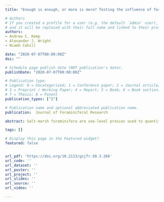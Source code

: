 ```yaml
---
title: "Enough is enough, or more is more? Testing the influence of foraminiferal count size on reconstructions of paleo-marsh elevation"

# Authors
# If you created a profile for a user (e.g. the default `admin` user), write the username (folder name) here 
# and it will be replaced with their full name and linked to their profile.
authors:
- Andrew C. Kemp  
- Alexander J. Wright
- Niamh Cahill

date: "2020-07-07T00:00:00Z"
doi: ""

# Schedule page publish date (NOT publication's date).
publishDate: "2020-07-07T00:00:00Z"

# Publication type.
# Legend: 0 = Uncategorized; 1 = Conference paper; 2 = Journal article;
# 3 = Preprint / Working Paper; 4 = Report; 5 = Book; 6 = Book section;
# 7 = Thesis; 8 = Patent
publication_types: ["2"]

# Publication name and optional abbreviated publication name.
publication:  Journal of Foraminiferal Research

abstract: Salt-marsh foraminifera are sea-level proxies used to quantitatively reconstruct Holocene paleo-marsh elevations (PME) and subsequently relative sea level (RSL). The reliability of these reconstructions is partly dependent upon counting enough foraminifera to accurately characterize assemblages, while counting fewer tests allows more samples to be processed. We test the influence of count size on PME reconstructions by repeatedly subsampling foraminiferal assemblages preserved in a core of salt-marsh peat (from Newfoundland, Canada) with unusually large counts (up to 1595). Application of a single, weighted-averaging transfer function developed from a regional-scale modern training set to these ecologically-plausible simulated assemblages generated PME reconstructions at count sizes of 10–700. Reconstructed PMEs stabilize at counts sizes greater than ∼50 and counts exceeding ∼250 tests show little return for the additional time invested. The absence of some rare taxa in low counts is unlikely to markedly influence results from weighted-averaging transfer functions. Subsampling of modern foraminifera indicates that cross-validated transfer function performance shows only modest improvement when more than ∼40 foraminifera are counted. Studies seeking to understand multi-meter and millennial scale RSL trends should count more than ∼50 tests. The precision sought by studies aiming to resolve decimeter- and decadal-scale RSL variability is best achieved with counts greater than ∼75. In most studies seeking to reconstruct PME, effort is more productively allocated by counting relatively fewer foraminifera in more core samples than in counting large numbers of individuals. Target count sizes of 100–300 in existing studies are likely conservative and robust. Given the low diversity of salt-marsh foraminiferal assemblages, our results are likely applicable throughout and beyond northeastern North America.

tags: []

# Display this page in the Featured widget?
featured: false


url_pdf: 'https://doi.org/10.2113/gsjfr.50.3.266'
url_code: ''
url_dataset: ''
url_poster: ''
url_project: ''
url_slides: ''
url_source: ''
url_video: ''

---
```

